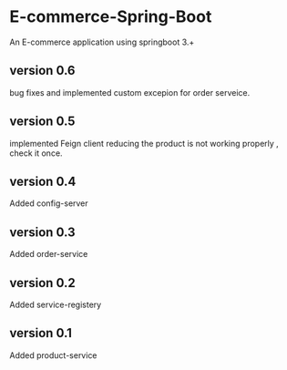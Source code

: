 # E-commerce-Spring-Boot
An E-commerce application using springboot 3.+

## version 0.6
bug fixes and implemented custom excepion for order serveice.

## version 0.5
implemented Feign client
reducing the product is not working properly , check it once.

## version 0.4
Added config-server

## version 0.3
Added order-service 

## version 0.2
Added service-registery

## version 0.1
Added product-service
